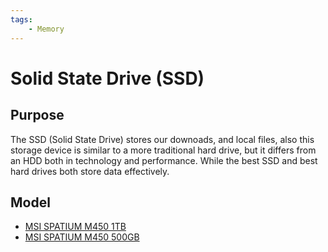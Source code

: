 ```yaml
---
tags:
    - Memory
---
```


# Solid State Drive (SSD)

## Purpose

The SSD (Solid State Drive) stores our downoads, and local files, also this storage device is similar to a more traditional hard drive, but it differs from an HDD both in technology and performance. While the best SSD and best hard drives both store data effectively.

## Model

- [MSI SPATIUM M450 1TB](https://www.msi.com/Storage/SPATIUM-M450-PCIe-4.0-NVMe-M.2)
- [MSI SPATIUM M450 500GB](https://www.msi.com/Storage/SPATIUM-M450-PCIe-4.0-NVMe-M.2)